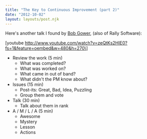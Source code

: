 ```yaml
---
title: "The Key to Continuous Improvement (part 2)"
date: "2012-10-02"
layout: layouts/post.njk
---
```


Here's another talk I found by [Bob Gower](bobcanhelp.com), (also of Rally Software):

\[youtube http://www.youtube.com/watch?v=zeQtKs2HIE0?fs=1&feature=oembed&w=480&h=270\]

- Review the work (5 min)
  - What was completed?
  - What was worked on?
  - What came in out of band?
  - What didn't the PM know about?
- Issues (15 min)
  - Post-its: Great, Bad, Idea, Puzzling
  - Group them and vote
- Talk (30 min)
  - Talk about them in rank
- A / M / L / A (5 min)
  - Awesome
  - Mystery
  - Lesson
  - Actions
